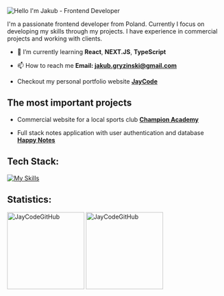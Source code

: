 <img alt="Hello I'm Jakub - Frontend Developer" align="center" src="https://readme-typing-svg.demolab.com?font=Fira+Code&size=19&pause=1000&color=006AFF&center=false&vCenter=true&width=435&lines=Hello+I'm+Jakub+-+Frontend+Developer">

 I'm a passionate frontend developer from Poland. Currently I focus on developing my skills through my projects. I have experience in commercial projects and working with clients.

- 🌱 I’m currently learning **React**, **NEXT.JS**, **TypeScript**

- 📫 How to reach me **Email: jakub.gryzinski@gmail.com**

- Checkout my personal portfolio website **[JayCode](https://jaycode.pl/)**

## The most important projects ##

- Commercial website for a local sports club **[Champion Academy](https://github.com/JayCodeGitHub/Final-Champion-Academy)**

- Full stack notes application with user authentication and database **[Happy Notes](https://github.com/JayCodeGitHub/Happy-Notes)**

## Tech Stack: ##

[![My Skills](https://skillicons.dev/icons?i=html,css,js,ts,git,react,redux,next,gatsby,graphql,sass,tailwind,webpack,docker,figma,nodejs,bash)](https://skillicons.dev)

## Statistics: ##

<span>
<img height="180px" src="https://github-readme-stats.vercel.app/api?username=JayCodeGitHub&show_icons=true&locale=en&theme=transparent" alt="JayCodeGitHub" />
</span>
<span>
<img  height="180px" src="https://github-readme-stats.vercel.app/api/top-langs?username=JayCodeGitHub&show_icons=true&locale=en&layout=compact&theme=transparent" alt="JayCodeGitHub" /> 
</span>
